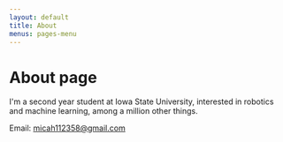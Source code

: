```yaml
---
layout: default
title: About
menus: pages-menu
---
```

# About page
I'm a second year student at Iowa State University, interested in robotics and machine learning, among a million other things.

Email: micah112358@gmail.com